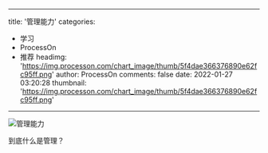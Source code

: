 
---
title: '管理能力'
categories: 
 - 学习
 - ProcessOn
 - 推荐
headimg: 'https://img.processon.com/chart_image/thumb/5f4dae366376890e62fc95ff.png'
author: ProcessOn
comments: false
date: 2022-01-27 03:20:28
thumbnail: 'https://img.processon.com/chart_image/thumb/5f4dae366376890e62fc95ff.png'
---

<div>   
<img class="thumb" alt="管理能力" src="https://img.processon.com/chart_image/thumb/5f4dae366376890e62fc95ff.png" referrerpolicy="no-referrer">
<p>到底什么是管理？</p>  
</div>
            